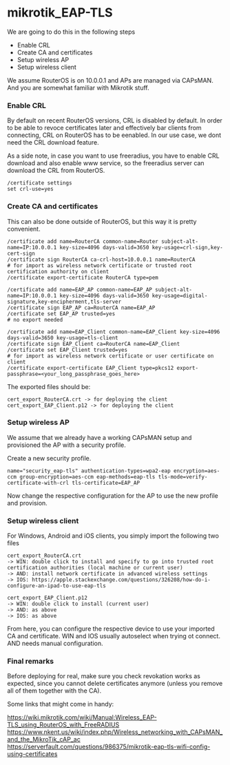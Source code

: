 # mikrotik_EAP-TLS

We are going to do this in the following steps
- Enable CRL
- Create CA and certificates
- Setup wireless AP
- Setup wireless client

We assume RouterOS is on 10.0.0.1 and APs are managed via CAPsMAN. And you are somewhat familiar with Mikrotik stuff.

### Enable CRL

By default on recent RouterOS versions, CRL is disabled by default. In order to be able to revoce certificates later and effectively bar clients from connecting, CRL on RouterOS has to be eenabled. In our use case, we dont need the CRL download feature.

As a side note, in case you want to use freeradius, you have to enable CRL download and also enable www service, so the freeradius server can download the CRL from RouterOS.

```
/certificate settings
set crl-use=yes
```

### Create CA and certificates

This can also be done outside of RouterOS, but this way it is pretty convenient.

```
/certificate add name=RouterCA common-name=Router subject-alt-name=IP:10.0.0.1 key-size=4096 days-valid=3650 key-usage=crl-sign,key-cert-sign
/certificate sign RouterCA ca-crl-host=10.0.0.1 name=RouterCA
# for import as wireless network certificate or trusted root certification authority on client
/certificate export-certificate RouterCA type=pem

/certificate add name=EAP_AP common-name=EAP_AP subject-alt-name=IP:10.0.0.1 key-size=4096 days-valid=3650 key-usage=digital-signature,key-encipherment,tls-server
/certificate sign EAP_AP ca=RouterCA name=EAP_AP
/certificate set EAP_AP trusted=yes
# no export needed

/certificate add name=EAP_Client common-name=EAP_Client key-size=4096 days-valid=3650 key-usage=tls-client
/certificate sign EAP_Client ca=RouterCA name=EAP_Client
/certificate set EAP_Client trusted=yes
# for import as wireless network certificate or user certificate on client
/certificate export-certificate EAP_Client type=pkcs12 export-passphrase=<your_long_passphrase_goes_here>
```

The exported files should be:

```
cert_export_RouterCA.crt -> for deploying the client
cert_export_EAP_Client.p12 -> for deploying the client
```

### Setup wireless AP

We assume that we already have a working CAPsMAN setup and provisioned the AP with a security profile.

Create a new security profile.

```
name="security_eap-tls" authentication-types=wpa2-eap encryption=aes-ccm group-encryption=aes-ccm eap-methods=eap-tls tls-mode=verify-certificate-with-crl tls-certificate=EAP_AP
```

Now change the respective configuration for the AP to use the new profile and provision.

### Setup wireless client

For Windows, Android and iOS clients, you simply import the following two files

```
cert_export_RouterCA.crt
-> WIN: double click to install and specify to go into trusted root certification authorities (local machine or current user)
-> AND: install network certificate in advanced wireless settings
-> IOS: https://apple.stackexchange.com/questions/326208/how-do-i-configure-an-ipad-to-use-eap-tls

cert_export_EAP_Client.p12
-> WIN: double click to install (current user)
-> AND: as above
-> IOS: as above
```

From here, you can configure the respective device to use your imported CA and certificate. WIN and IOS usually autoselect when trying ot connect. AND needs manual configuration.


### Final remarks

Before deploying for real, make sure you check revokation works as expected, since you cannot delete certificates anymore (unless you remove all of them together with the CA).

Some links that might come in handy:

https://wiki.mikrotik.com/wiki/Manual:Wireless_EAP-TLS_using_RouterOS_with_FreeRADIUS
https://www.nkent.us/wiki/index.php/Wireless_networking_with_CAPsMAN_and_the_MikroTik_cAP_ac
https://serverfault.com/questions/986375/mikrotik-eap-tls-wifi-config-using-certificates

